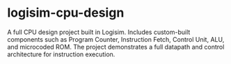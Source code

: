 # logisim-cpu-design
A full CPU design project built in Logisim. Includes custom-built components such as Program Counter, Instruction Fetch, Control Unit, ALU, and microcoded ROM. The project demonstrates a full datapath and control architecture for instruction execution.
